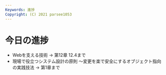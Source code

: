 ```yaml
---
Keywords: 進捗
Copyright: (C) 2021 parsee1053
---
```


# 今日の進捗
* Webを支える技術 → 第12章 12.4まで
* 現場で役立つシステム設計の原則 〜変更を楽で安全にするオブジェクト指向の実践技法 → 第1章まで
